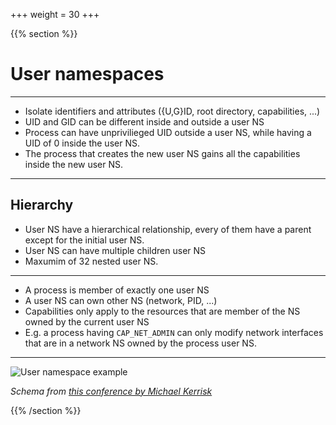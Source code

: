 +++
weight = 30
+++

{{% section %}}

# User namespaces

---

- Isolate identifiers and attributes ({U,G}ID, root directory, capabilities, ...)
- UID and GID can be different inside and outside a user NS
- Process can have unprivilieged UID outside a user NS, while having a UID of 0 inside the user NS.
- The process that creates the new user NS gains all the capabilities inside the new user NS.

---

## Hierarchy

- User NS have a hierarchical relationship, every of them have a parent except for the initial user NS.
- User NS can have multiple children user NS
- Maxumim of 32 nested user NS.

---

- A process is member of exactly one user NS
- A user NS can own other NS (network, PID, ...)
- Capabilities only apply to the resources that are member of the NS owned by the current user NS
- E.g. a process having `CAP_NET_ADMIN` can only modify network interfaces that are in a network NS owned by the process user NS.

---

![User namespace example](user_ns.svg)

_Schema from [this conference by Michael Kerrisk](https://youtu.be/73nB9-HYbAI)_

{{% /section %}}
